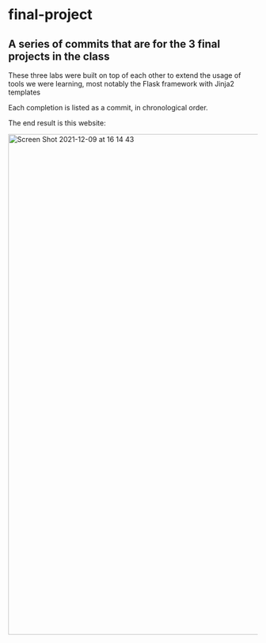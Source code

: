 # final-project
## A series of commits that are for the 3 final projects in the class
These three labs were built on top of each other to extend the usage of tools we were learning, most notably the Flask framework with Jinja2 templates

Each completion is listed as a commit, in chronological order.

The end result is this website:

<img width="1009" alt="Screen Shot 2021-12-09 at 16 14 43" src="https://user-images.githubusercontent.com/6410916/145477804-fe6cba13-5c45-41ab-a572-f7d9f085fe23.png">
